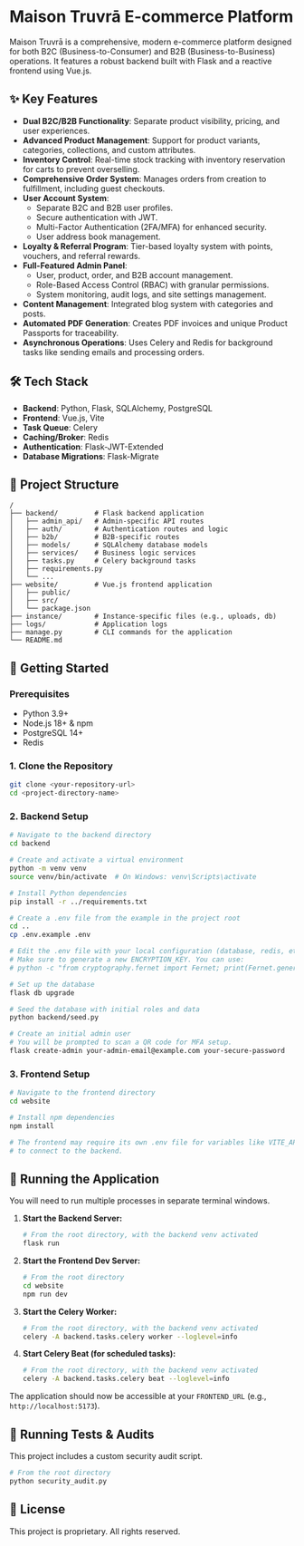 # Maison Truvrā E-commerce Platform

Maison Truvrā is a comprehensive, modern e-commerce platform designed for both B2C (Business-to-Consumer) and B2B (Business-to-Business) operations. It features a robust backend built with Flask and a reactive frontend using Vue.js.

## ✨ Key Features

- **Dual B2C/B2B Functionality**: Separate product visibility, pricing, and user experiences.
- **Advanced Product Management**: Support for product variants, categories, collections, and custom attributes.
- **Inventory Control**: Real-time stock tracking with inventory reservation for carts to prevent overselling.
- **Comprehensive Order System**: Manages orders from creation to fulfillment, including guest checkouts.
- **User Account System**:
    - Separate B2C and B2B user profiles.
    - Secure authentication with JWT.
    - Multi-Factor Authentication (2FA/MFA) for enhanced security.
    - User address book management.
- **Loyalty & Referral Program**: Tier-based loyalty system with points, vouchers, and referral rewards.
- **Full-Featured Admin Panel**:
    - User, product, order, and B2B account management.
    - Role-Based Access Control (RBAC) with granular permissions.
    - System monitoring, audit logs, and site settings management.
- **Content Management**: Integrated blog system with categories and posts.
- **Automated PDF Generation**: Creates PDF invoices and unique Product Passports for traceability.
- **Asynchronous Operations**: Uses Celery and Redis for background tasks like sending emails and processing orders.

## 🛠️ Tech Stack

- **Backend**: Python, Flask, SQLAlchemy, PostgreSQL
- **Frontend**: Vue.js, Vite
- **Task Queue**: Celery
- **Caching/Broker**: Redis
- **Authentication**: Flask-JWT-Extended
- **Database Migrations**: Flask-Migrate

## 📂 Project Structure

```
/
├── backend/         # Flask backend application
│   ├── admin_api/   # Admin-specific API routes
│   ├── auth/        # Authentication routes and logic
│   ├── b2b/         # B2B-specific routes
│   ├── models/      # SQLAlchemy database models
│   ├── services/    # Business logic services
│   ├── tasks.py     # Celery background tasks
│   ├── requirements.py
│   └── ...
├── website/         # Vue.js frontend application
│   ├── public/
│   ├── src/
│   └── package.json
├── instance/        # Instance-specific files (e.g., uploads, db)
├── logs/            # Application logs
├── manage.py        # CLI commands for the application
└── README.md
```

## 🚀 Getting Started

### Prerequisites

- Python 3.9+
- Node.js 18+ & npm
- PostgreSQL 14+
- Redis

### 1. Clone the Repository

```bash
git clone <your-repository-url>
cd <project-directory-name>
```

### 2. Backend Setup

```bash
# Navigate to the backend directory
cd backend

# Create and activate a virtual environment
python -m venv venv
source venv/bin/activate  # On Windows: venv\Scripts\activate

# Install Python dependencies
pip install -r ../requirements.txt

# Create a .env file from the example in the project root
cd ..
cp .env.example .env

# Edit the .env file with your local configuration (database, redis, etc.)
# Make sure to generate a new ENCRYPTION_KEY. You can use:
# python -c "from cryptography.fernet import Fernet; print(Fernet.generate_key().decode())"

# Set up the database
flask db upgrade

# Seed the database with initial roles and data
python backend/seed.py

# Create an initial admin user
# You will be prompted to scan a QR code for MFA setup.
flask create-admin your-admin-email@example.com your-secure-password
```

### 3. Frontend Setup

```bash
# Navigate to the frontend directory
cd website

# Install npm dependencies
npm install

# The frontend may require its own .env file for variables like VITE_API_BASE_URL
# to connect to the backend.
```

## 🏃 Running the Application

You will need to run multiple processes in separate terminal windows.

1.  **Start the Backend Server:**
    ```bash
    # From the root directory, with the backend venv activated
    flask run
    ```

2.  **Start the Frontend Dev Server:**
    ```bash
    # From the root directory
    cd website
    npm run dev
    ```

3.  **Start the Celery Worker:**
    ```bash
    # From the root directory, with the backend venv activated
    celery -A backend.tasks.celery worker --loglevel=info
    ```

4.  **Start Celery Beat (for scheduled tasks):**
    ```bash
    # From the root directory, with the backend venv activated
    celery -A backend.tasks.celery beat --loglevel=info
    ```

The application should now be accessible at your `FRONTEND_URL` (e.g., `http://localhost:5173`).

## 🧪 Running Tests & Audits

This project includes a custom security audit script.

```bash
# From the root directory
python security_audit.py
```

## 📄 License

This project is proprietary. All rights reserved.